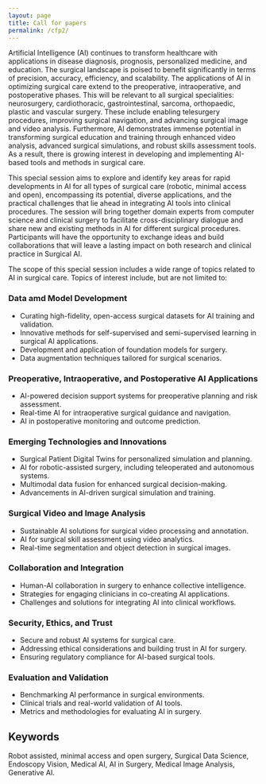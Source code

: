 ```yaml
---
layout: page
title: Call for papers
permalink: /cfp2/
---
```

Artificial Intelligence (AI) continues to transform healthcare with applications in disease diagnosis, prognosis, personalized medicine, and education. The surgical landscape is poised to benefit significantly in terms of precision, accuracy, efficiency, and scalability. The applications of AI in optimizing surgical care extend to the preoperative, intraoperative, and postoperative phases. This will be relevant to all surgical specialities: neurosurgery, cardiothoracic, gastrointestinal, sarcoma, orthopaedic, plastic and vascular surgery. These include enabling telesurgery procedures, improving surgical navigation, and advancing surgical image and video analysis. Furthermore, AI demonstrates immense potential in transforming surgical education and training through enhanced video analysis, advanced surgical simulations, and robust skills assessment tools. As a result, there is growing interest in developing and implementing AI-based tools and methods in surgical care.

This special session aims to explore and identify key areas for rapid developments in AI for all types of surgical care (robotic, minimal access and open), encompassing its potential, diverse applications, and the practical challenges that lie ahead in integrating AI tools into clinical procedures. The session will bring together domain experts from computer science and clinical surgery to facilitate cross-disciplinary dialogue and share new and existing methods in AI for different surgical procedures. Participants will have the opportunity to exchange ideas and build collaborations that will leave a lasting impact on both research and clinical practice in Surgical AI.

The scope of this special session includes a wide range of topics related to AI in surgical care. Topics of interest include, but are not limited to:

### Data amd Model Development
-	Curating high-fidelity, open-access surgical datasets for AI training and validation.
-	Innovative methods for self-supervised and semi-supervised learning in surgical AI applications.
-	Development and application of foundation models for surgery.
-	Data augmentation techniques tailored for surgical scenarios.
### Preoperative, Intraoperative, and Postoperative AI Applications
-	AI-powered decision support systems for preoperative planning and risk assessment.
-	Real-time AI for intraoperative surgical guidance and navigation.
-	AI in postoperative monitoring and outcome prediction.
### Emerging Technologies and Innovations
-	Surgical Patient Digital Twins for personalized simulation and planning.
-	AI for robotic-assisted surgery, including teleoperated and autonomous systems.
-	Multimodal data fusion for enhanced surgical decision-making.
-	Advancements in AI-driven surgical simulation and training.
### Surgical Video and Image Analysis
-	Sustainable AI solutions for surgical video processing and annotation.
-	AI for surgical skill assessment using video analytics.
-	Real-time segmentation and object detection in surgical images.
### Collaboration and Integration
-	Human-AI collaboration in surgery to enhance collective intelligence.
-	Strategies for engaging clinicians in co-creating AI applications.
-	Challenges and solutions for integrating AI into clinical workflows.
### Security, Ethics, and Trust
-	Secure and robust AI systems for surgical care.
-	Addressing ethical considerations and building trust in AI for surgery.
-	Ensuring regulatory compliance for AI-based surgical tools.
### Evaluation and Validation
-	Benchmarking AI performance in surgical environments.
-	Clinical trials and real-world validation of AI tools.
-	Metrics and methodologies for evaluating AI in surgery.


## Keywords
Robot assisted, minimal access and open surgery, Surgical Data Science, Endoscopy Vision, Medical AI, AI in Surgery, Medical Image Analysis, Generative AI. 

